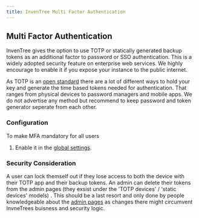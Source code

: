 ```yaml
---
title: InvenTree Multi Factor Authentication
---
```


## Multi Factor Authentication

 InvenTree gives the option to use TOTP or statically generated backup tokens as an additional factor to password or SSO authentication. This is a widely adopted security feature on enterprise web services. We highly encourage to enable it if you expose your instance to the public internet.

As TOTP is an [open standard](https://datatracker.ietf.org/doc/html/rfc6238) there are a lot of different ways to hold your key and generate the time based tokens needed for authentication. That ranges from physical devices to password managers and mobile apps. We do not advertise any method but recommend to keep password and token generator seperate from each other.

### Configuration

To make MFA mandatory for all users
1. Enable it in the [global settings](../settings/global.md).

### Security Consideration

A user can lock themself out if they lose access to both the device with their TOTP app and their backup tokens. An admin can delete their tokens from the admin pages (they exsist under the 'TOTP devices' / 'static devices' models) . This should be a last resort and only done by people knowledgeable about the [admin pages](../settings/admin.md) as changes there might circumvent InvneTrees buisness and security logic.
